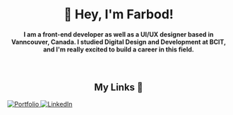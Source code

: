 <h1 align="center">🫡 Hey, I'm Farbod!</h1>
<h4 align="center">I am a front-end developer as well as a UI/UX designer based in Vanncouver, Canada. I studied Digital Design and Development at BCIT, and I'm really excited to build a career in this field.</h4>

<br/>

<h2 align="center">My Links 🔗</h2>
<a href="https://farbs.ca/" align="center">
  <img alt="Portfolio" src="https://img.shields.io/badge/Portfolio-30363D?style=for-the-badge&logo=GitHub-Sponsors&logoColor=#white">
</a>
<a href="https://www.linkedin.com/in/farbodtandas/" align="center">
  <img alt="LinkedIn" src="https://img.shields.io/badge/LinkedIn-0077B5?style=for-the-badge&logo=linkedin&logoColor=white">
</a>

<!--
**farbodtandas/farbodtandas** is a ✨ _special_ ✨ repository because its `README.md` (this file) appears on your GitHub profile.

Here are some ideas to get you started:

- 🔭 I’m currently working on ...
- 🌱 I’m currently learning ...
- 👯 I’m looking to collaborate on ...
- 🤔 I’m looking for help with ...
- 💬 Ask me about ...
- 📫 How to reach me: ...
- 😄 Pronouns: ...
- ⚡ Fun fact: ...
-->
